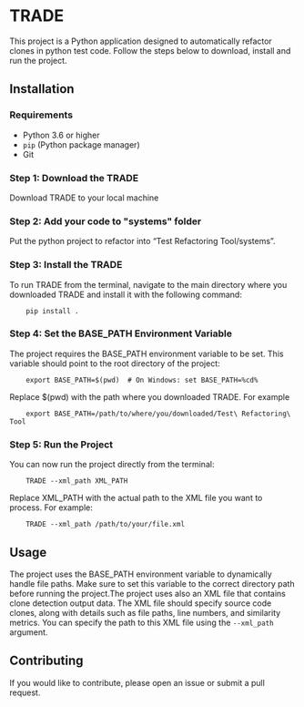 # TRADE

This project is a Python application designed to automatically refactor clones in python test code. Follow the steps below to download, install and run the project.

## Installation

### Requirements

- Python 3.6 or higher
- `pip` (Python package manager)
- Git

### Step 1: Download the TRADE

Download TRADE to your local machine

### Step 2: Add your code to "systems" folder

Put the python project to refactor into “Test Refactoring Tool/systems”.

### Step 3: Install the TRADE

To run TRADE from the terminal, navigate to the main directory where you downloaded TRADE and install it with the following command:
```shell	
	pip install .
```
### Step 4: Set the BASE_PATH Environment Variable	

The project requires the BASE_PATH environment variable to be set. This variable should point to the root directory of the project:
```shell
	export BASE_PATH=$(pwd)  # On Windows: set BASE_PATH=%cd%
```
Replace $(pwd) with the path where you downloaded TRADE. For example
```shell
	export BASE_PATH=/path/to/where/you/downloaded/Test\ Refactoring\ Tool
```
### Step 5: Run the Project

You can now run the project directly from the terminal:
```shell
	TRADE --xml_path XML_PATH 
```
Replace XML_PATH with the actual path to the XML file you want to process. For example:
```shell
	TRADE --xml_path /path/to/your/file.xml
```
## Usage
The project uses the BASE_PATH environment variable to dynamically handle file paths. Make sure to set this variable to the correct directory path before running the project.The project uses also an XML file that contains clone detection output data. The XML file should specify source code clones, along with details such as file paths, line numbers, and similarity metrics. You can specify the path to this XML file using the `--xml_path` argument.


## Contributing
If you would like to contribute, please open an issue or submit a pull request.	

